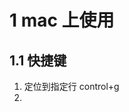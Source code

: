 # 1 mac 上使用
## 1.1 快捷键
1. 定位到指定行 control+g
2.  
<!--stackedit_data:
eyJoaXN0b3J5IjpbLTEyNzU2NzUxMTRdfQ==
-->